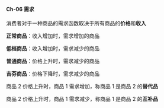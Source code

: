 #### Ch-06  需求

消费者对于一种商品的需求函数取决于所有商品的**价格**和**收入** 



**正常商品**：收入增加时，需求增加的商品

**低档商品**：收入增加时，需求减少的商品



**普通商品**：价格上升时，需求减少的商品

**吉芬商品**：价格下降时，需求减少的商品



商品 $2$ 价格上升时，商品 $1$ 需求增加，称商品 $1$ 是商品 $2$ 的**替代品** 

商品 $2$ 价格上升时，商品 $1$ 需求减少，称商品 $1$ 是商品 $2$ 的**互补品** 